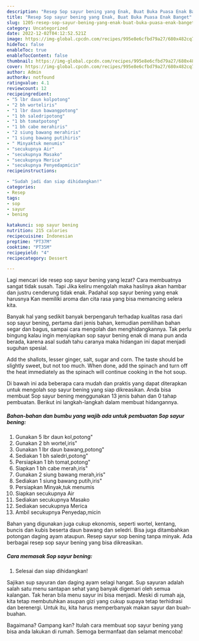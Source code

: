 ```yaml
---
description: "Resep Sop sayur bening yang Enak, Buat Buka Puasa Enak Banget"
title: "Resep Sop sayur bening yang Enak, Buat Buka Puasa Enak Banget"
slug: 1205-resep-sop-sayur-bening-yang-enak-buat-buka-puasa-enak-banget
category: Uncategorized
date: 2022-12-02T04:12:52.521Z
image: https://img-global.cpcdn.com/recipes/995e8e6cfbd79a27/680x482cq70/sop-sayur-bening-foto-resep-utama.jpg
hideToc: false
enableToc: true
enableTocContent: false
thumbnail: https://img-global.cpcdn.com/recipes/995e8e6cfbd79a27/680x482cq70/sop-sayur-bening-foto-resep-utama.jpg
cover: https://img-global.cpcdn.com/recipes/995e8e6cfbd79a27/680x482cq70/sop-sayur-bening-foto-resep-utama.jpg
author: Admin
authorAv: notfound
ratingvalue: 4.1
reviewcount: 12
recipeingredient:
- "5 lbr daun kolpotong"
- "2 bh worteliris"
- "1 lbr daun bawangpotong"
- "1 bh saledripotong"
- "1 bh tomatpotong"
- "1 bh cabe merahiris"
- "2 siung bawang merahiris"
- "1 siung bawang putihiris"
- " Minyaktuk menumis"
- "secukupnya Air"
- "secukupnya Masako"
- "secukupnya Merica"
- "secukupnya Penyedapmicin"
recipeinstructions:

- "Sudah jadi dan siap dihidangkan!"
categories:
- Resep
tags:
- sop
- sayur
- bening

katakunci: sop sayur bening 
nutrition: 215 calories
recipecuisine: Indonesian
preptime: "PT37M"
cooktime: "PT35M"
recipeyield: "4"
recipecategory: Dessert

---
```



Lagi mencari ide resep sop sayur bening yang lezat? Cara membuatnya sangat tidak susah. Tapi Jika keliru mengolah maka hasilnya akan hambar dan justru cenderung tidak enak. Padahal sop sayur bening yang enak harusnya Kan memiliki aroma dan cita rasa yang bisa memancing selera kita.


Banyak hal yang sedikit banyak berpengaruh terhadap kualitas rasa dari sop sayur bening, pertama dari jenis bahan, kemudian pemilihan bahan segar dan bagus, sampai cara mengolah dan menghidangkannya. Tak perlu bingung kalau ingin menyiapkan sop sayur bening enak di mana pun anda berada, karena asal sudah tahu caranya maka hidangan ini dapat menjadi suguhan spesial.

Add the shallots, lesser ginger, salt, sugar and corn. The taste should be slightly sweet, but not too much. When done, add the spinach and turn off the heat immediately as the spinach will continue cooking in the hot soup.


Di bawah ini ada beberapa cara mudah dan praktis yang dapat diterapkan untuk mengolah sop sayur bening yang siap dikreasikan. Anda bisa membuat Sop sayur bening menggunakan 13 jenis bahan dan 0 tahap pembuatan. Berikut ini langkah-langkah dalam membuat hidangannya.

<!--inarticleads1-->

##### Bahan-bahan dan bumbu yang wajib ada untuk pembuatan Sop sayur bening:

1. Gunakan 5 lbr daun kol,potong&#34;
1. Gunakan 2 bh wortel,iris&#34;
1. Gunakan 1 lbr daun bawang,potong&#34;
1. Sediakan 1 bh saledri,potong&#34;
1. Persiapkan 1 bh tomat,potong&#34;
1. Siapkan 1 bh cabe merah,iris&#34;
1. Gunakan 2 siung bawang merah,iris&#34;
1. Sediakan 1 siung bawang putih,iris&#34;
1. Persiapkan  Minyak,tuk menumis
1. Siapkan secukupnya Air
1. Sediakan secukupnya Masako
1. Sediakan secukupnya Merica
1. Ambil secukupnya Penyedap,micin


Bahan yang digunakan juga cukup ekonomis, seperti wortel, kentang, buncis dan kubis beserta daun bawang dan seledri. Bisa juga ditambahkan potongan daging ayam ataupun. Resep sayur sop bening tanpa minyak. Ada berbagai resep sop sayur bening yang bisa dikreasikan. 

<!--inarticleads2-->

##### Cara memasak Sop sayur bening:


1. Selesai dan siap dihidangkan!

Sajikan sup sayuran dan daging ayam selagi hangat. Sup sayuran adalah salah satu menu santapan sehat yang banyak digemari oleh semua kalangan. Tak heran bila menu sayur ini bisa menjadi. Meski di rumah aja, kita tetap membutuhkan asupan gizi yang cukup supaya tetap terhidrasi dan berenergi. Untuk itu, kita harus memperbanyak makan sayur dan buah-buahan. 

Bagaimana? Gampang kan? Itulah cara membuat sop sayur bening yang bisa anda lakukan di rumah. Semoga bermanfaat dan selamat mencoba!
